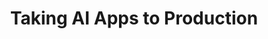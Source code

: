---
# Name of the webinar.
title: "Taking AI Apps to Production"
meta_desc: "The Pinecone and Pulumi teams will explore the infrastructure and service architecture you need to scale AI apps in production."

# A featured webinar will display first in the list.
featured: false

# If the video is pre-recorded or live.
pre_recorded: false

# If the video is part of the PulumiTV series. Setting this value to true will list the video in the "PulumiTV" section.
pulumi_tv: false

# The preview image will be shown on the list page.
preview_image: ""

# Webinars with unlisted as true will not be shown on the webinar list
unlisted: false

# Gated webinars will have a registration form and the user will need
# to fill out the form before viewing.
gated: true

# The layout of the landing page.
type: webinars

# External webinars will link to an external page instead of a webinar
# landing/registration page. If the webinar is external you will need
# set the 'block_external_search_index' flag to true so Google does not index
# the webinar page created.
external: false
block_external_search_index: false

# The url slug for the webinar landing page. If this is an external
# webinar, use the external URL as the value here.
url_slug: "ai-apps-to-production"

# The content of the hero section.
hero:
    # The title text in the hero. This also serves as the pages H1.
    title: "Serverless Apps with Google Cloud Run and Pulumi"
    # The image the appears on the right hand side of the hero.
    image: "/icons/containers.svg"

# Webinar pages support multiple session via the 'multiple' property.
# multiple:

# Content for the left hand side section of the page.
main:
    # Webinar title.
    title: "Taking AI Apps to Production"
    # URL for embedding a URL for ungated webinars.
    youtube_url:
    # Sortable date. The datetime Hugo will use to sort the webinars in date order.
    sortable_date: 2023-12-14T09:00:00.000-08:00
    # Duration of the webinar.
    duration: "60 minutes"
    # Datetime of the webinar.
    datetime: 
    # Description of the webinar.
    description: |
        What does it take to go from an idea in a notebook to an application handling real-world traffic? In this workshop, the Pinecone and Pulumi teams will explore the infrastructure and service architecture you need to scale AI apps in production. We will delve into deploying high-volume AI systems through scalable microservices, efficient data processing, and seamless synchronization between user interfaces and databases. We will examine the nuances of containerization for enhanced portability and Infrastructure as Code (IaC) for streamlined cloud deployments. The workshop will also discuss industry best practices in scalability and security for production-grade AI systems in a cloud-native landscape.

        This workshop is designed to help AI developers and engineers gain valuable insights and practical strategies for evolving AI applications into resilient and efficient cloud-native solutions. We will guide you through the Pulumi platform with diagrams and a series of labs to help accelerate your AI apps.

    # The webinar presenters
    presenters:
        - name: Scott Lowe
          role: Principal Community Engineer, Pulumi
        - name: TBD 
          role: Pinecone Engineer
    
    learn:
        - The basics of infrastructure as code and the Pulumi programming model
        - How to provision, update, and destroy AWS resources (Amazon ECS clusters, networking infrastructure, messaging queues, and Amazon RDS Postgres databases)
        - How to create and manage Pinecone indexes

    # A bullet point list containing what the user will learn during the webinar.

# The right hand side form section.
form:
    # HubSpot form id.
    hubspot_form_id: dd3c952a-f4c6-4c3a-bac5-6e9675ddb72b
    salesforce_campaign_id: 701Du000000BqlcIAC

aws_only: false
---